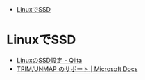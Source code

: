- [LinuxでSSD](#linux%E3%81%A7ssd)

# LinuxでSSD

* [LinuxのSSD設定 - Qiita](https://qiita.com/kiida/items/67bda4881fef5444fbe5)
* [TRIM/UNMAP のサポート | Microsoft Docs](https://docs.microsoft.com/ja-jp/azure/virtual-machines/linux/configure-lvm#trimunmap-support)


